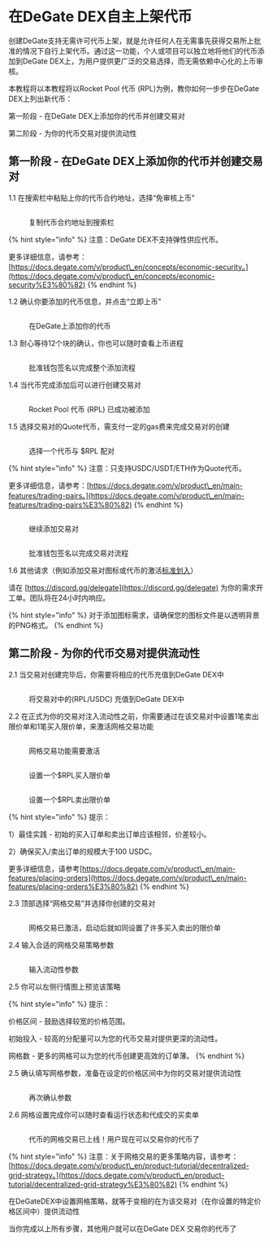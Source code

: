 # 在DeGate DEX自主上架代币

创建DeGate支持无需许可代币上架，就是允许任何人在无需事先获得交易所上批准的情况下自行上架代币。通过这一功能，个人或项目可以独立地将他们的代币添加到DeGate DEX上，为用户提供更广泛的交易选择，而无需依赖中心化的上币审核。

本教程将以本教程将以Rocket Pool 代币 (RPL)为例，教你如何一步步在DeGate DEX上列出新代币：

第一阶段 - 在DeGate DEX上添加你的代币并创建交易对

第二阶段 - 为你的代币交易对提供流动性

## 第一阶段 - 在DeGate DEX上添加你的代币并创建交易对

1.1 在搜索栏中粘贴上你的代币合约地址，选择“免审核上币”

<figure><img src="../.gitbook/assets/image (7).png" alt=""><figcaption><p>复制代币合约地址到搜索栏</p></figcaption></figure>

{% hint style="info" %}
注意：DeGate DEX不支持弹性供应代币。

更多详细信息，请参考：[https://docs.degate.com/v/product\_en/concepts/economic-security。](https://docs.degate.com/v/product\_en/concepts/economic-security%E3%80%82)
{% endhint %}

1.2 确认你要添加的代币信息，并点击“立即上币”

<figure><img src="../.gitbook/assets/image (1) (1).png" alt=""><figcaption><p>在DeGate上添加你的代币</p></figcaption></figure>

1.3  耐心等待12个块的确认，你也可以随时查看上币进程

<figure><img src="../.gitbook/assets/image (2) (1).png" alt=""><figcaption><p>批准钱包签名以完成整个添加流程</p></figcaption></figure>

1.4 当代币完成添加后可以进行创建交易对

<figure><img src="../.gitbook/assets/image (3) (1).png" alt=""><figcaption><p>Rocket Pool 代币 (RPL) 已成功被添加</p></figcaption></figure>

1.5 选择交易对的Quote代币，需支付一定的gas费来完成交易对的创建

<figure><img src="../.gitbook/assets/image (4) (1).png" alt=""><figcaption><p>选择一个代币与 $RPL 配对</p></figcaption></figure>

{% hint style="info" %}
注意：只支持USDC/USDT/ETH作为Quote代币。

更多详细信息，请参考：[https://docs.degate.com/v/product\_en/main-features/trading-pairs。](https://docs.degate.com/v/product\_en/main-features/trading-pairs%E3%80%82)
{% endhint %}

<figure><img src="../.gitbook/assets/image (5) (1).png" alt=""><figcaption><p>继续添加交易对</p></figcaption></figure>

<figure><img src="../.gitbook/assets/image (6) (1).png" alt=""><figcaption><p>批准钱包签名以完成交易对流程</p></figcaption></figure>

1.6 其他请求（例如添加交易对图标或代币的激活[标准划入](https://docs.degate.com/v/product\_zh/main-features/deposit)）

请在 [https://discord.gg/delegate](https://discord.gg/delegate) 为你的需求开工单。团队将在24小时内响应。

{% hint style="info" %}
对于添加图标需求，请确保您的图标文件是以透明背景的PNG格式。
{% endhint %}

## 第二阶段 - 为你的代币交易对提供流动性

2.1 当交易对创建完毕后，你需要将相应的代币充值到DeGate DEX中

<figure><img src="../.gitbook/assets/image (7) (1).png" alt=""><figcaption><p>将交易对中的(RPL/USDC) 充值到DeGate DEX中</p></figcaption></figure>

2.2  在正式为你的交易对注入流动性之前，你需要通过在该交易对中设置1笔卖出限价单和1笔买入限价单，来激活网格交易功能

<figure><img src="../.gitbook/assets/image (8).png" alt=""><figcaption><p>网格交易功能需要激活</p></figcaption></figure>

<figure><img src="../.gitbook/assets/image (9).png" alt=""><figcaption><p>设置一个$RPL买入限价单</p></figcaption></figure>

<figure><img src="../.gitbook/assets/image (11).png" alt=""><figcaption><p>设置一个$RPL卖出限价单</p></figcaption></figure>

{% hint style="info" %}
提示：&#x20;

1）最佳实践 - 初始的买入订单和卖出订单应该相邻，价差较小。

&#x20;2）确保买入/卖出订单的规模大于100 USDC。

更多详细信息，请参考[https://docs.degate.com/v/product\_en/main-features/placing-orders](https://docs.degate.com/v/product\_en/main-features/placing-orders%E3%80%82)
{% endhint %}

2.3 顶部选择“网格交易”并选择你创建的交易对

<figure><img src="../.gitbook/assets/image (12).png" alt=""><figcaption><p>网格交易已激活，启动后就如同设置了许多买入卖出的限价单</p></figcaption></figure>

2.4  输入合适的网格交易策略参数

<figure><img src="../.gitbook/assets/image (13).png" alt=""><figcaption><p>输入流动性参数</p></figcaption></figure>

2.5 你可以左侧行情图上预览该策略

{% hint style="info" %}
提示：&#x20;

价格区间 - 鼓励选择较宽的价格范围。&#x20;

初始投入 - 较高的分配量可以为您的代币交易对提供更深的流动性。&#x20;

网格数 - 更多的网格可以为您的代币创建更高效的订单薄。
{% endhint %}

2.5 确认填写网格参数，准备在设定的价格区间中为你的交易对提供流动性

<figure><img src="../.gitbook/assets/image (14).png" alt=""><figcaption><p>再次确认参数</p></figcaption></figure>

2.6 网格设置完成你可以随时查看运行状态和代成交的买卖单

<figure><img src="../.gitbook/assets/image (15).png" alt=""><figcaption><p>代币的网格交易已上线！用户现在可以交易你的代币了</p></figcaption></figure>

{% hint style="info" %}
注意：关于网格交易的更多策略内容，请参考：[https://docs.degate.com/v/product\_en/product-tutorial/decentralized-grid-strategy。](https://docs.degate.com/v/product\_en/product-tutorial/decentralized-grid-strategy%E3%80%82)
{% endhint %}

在DeGateDEX中设置网格策略，就等于变相的在为该交易对（在你设置的特定价格区间中）提供流动性

当你完成以上所有步骤，其他用户就可以在DeGate DEX 交易你的代币了
